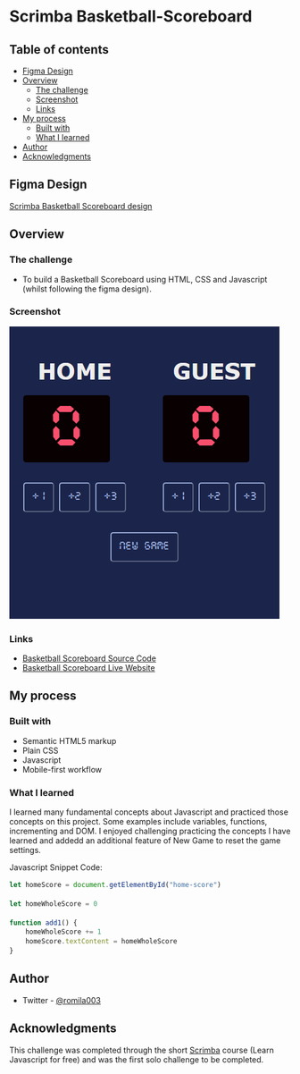 # Scrimba Basketball-Scoreboard

## Table of contents

- [Figma Design](#figma-design)
- [Overview](#overview)
  - [The challenge](#the-challenge)
  - [Screenshot](#screenshot)
  - [Links](#links)
- [My process](#my-process)
  - [Built with](#built-with)
  - [What I learned](#what-i-learned)
- [Author](#author)
- [Acknowledgments](#acknowledgments)

## Figma Design

[Scrimba Basketball Scoreboard design](https://www.figma.com/file/YC48MCx4frBFtYoz6rNJE6/Basketball-Scoreboard?node-id=107%3A158)

## Overview

### The challenge

- To build a Basketball Scoreboard using HTML, CSS and Javascript (whilst following the figma design).

### Screenshot

![screenshot](https://github.com/romila2003/Basketball-Scoreboard/blob/main/basketball%20scoreboard.PNG)

### Links

 - [Basketball Scoreboard Source Code](https://github.com/romila2003/Basketball-Scoreboard)
 - [Basketball Scoreboard Live Website](https://scrimba-basketball-scoreboard.netlify.app/)

## My process

### Built with

- Semantic HTML5 markup
- Plain CSS
- Javascript
- Mobile-first workflow

### What I learned

I learned many fundamental concepts about Javascript and practiced those concepts on this project. Some examples include variables, functions, incrementing and DOM. I enjoyed challenging practicing the concepts I have learned and addedd an additional feature of New Game to reset the game settings. 

Javascript Snippet Code: 

```js
let homeScore = document.getElementById("home-score")

let homeWholeScore = 0

function add1() {
    homeWholeScore += 1
    homeScore.textContent = homeWholeScore
}

```

## Author

- Twitter - [@romila003](https://www.twitter.com/romila003)

## Acknowledgments

This challenge was completed through the short [Scrimba](https://scrimba.com/learn/learnjavascript) course (Learn Javascript for free) and was the first solo challenge to be completed.
